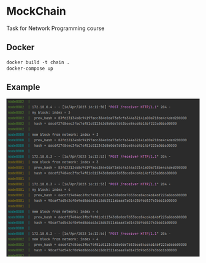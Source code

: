 # MockChain
Task for Network Programming course

## Docker
```
docker build -t chain . 
docker-compose up 
```
## Example
![docker](img.png)